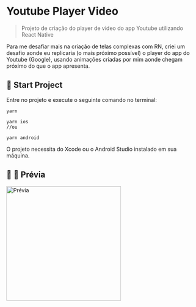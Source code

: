 # Youtube Player Video

> Projeto de criação do player de video do app Youtube utilizando React Native

Para me desafiar mais na criação de telas complexas com RN, criei um desafio aonde eu replicaria (o mais próximo possível) o player do app do Youtube (Google), usando animações criadas por mim aonde chegam próximo do que o app apresenta.

## :rocket: Start Project

Entre no projeto e execute o seguinte comando no terminal:

    yarn

    yarn ios
    //ou

    yarn android

O projeto necessita do Xcode ou o Android Studio instalado em sua máquina.

## :calling: :tada: Prévia

<img src="https://github.com/siomar/YoutubePlayer/blob/c1415b58f3f6a14708310beb9645a230737c6647/assets/video.gif?raw=true" width="300" alt="Prévia"/>
